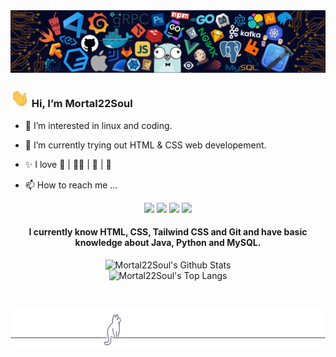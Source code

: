 <!---stats credit  (https://github.com/anuraghazra/github-readme-stats)--->

<img src="assets/header.png"/>

### <img src="assets/Hi.gif" width="30"> Hi, I’m Mortal22Soul

- 👀 I’m interested in linux and coding.

- 🌱 I’m currently trying out HTML & CSS web developement.
<!--- - 💞️ I’m looking to collaborate on ... --->
- ✨ I love 🥋 | 🏊‍♂️ | 📖 | 📸

- 📫 How to reach me ...

<p align="center">
<a href="https://twitter.com/mortal22soul"><img src="https://img.shields.io/badge/-Twitter-1da1f2?style=for-the-badge&logo=Twitter&logoColor=white"/></a>
<a href="https://instagram.com/mortal22soul"><img src="https://img.shields.io/badge/-Instagram-E4405F?style=for-the-badge&logo=Instagram&logoColor=white"/></a>
<a href="https://www.reddit.com/user/Mortal22Soul"><img src="https://img.shields.io/badge/Reddit-%23FF4500.svg?style=for-the-badge&logo=Reddit&logoColor=white"/></a>
<a href="https://discordapp.com/users/859330689329004554"><img src="https://img.shields.io/badge/Discord-7289DA?style=for-the-badge&logo=discord&logoColor=white"/></a>
<br>

<h4 align="center">I currently know HTML, CSS, Tailwind CSS and Git and have basic knowledge about Java, Python and MySQL.</h4>

<p align="center">
    <img alt="Mortal22Soul's Github Stats" src="https://github-readme-stats.vercel.app/api?username=Mortal22Soul&show_icons=true&hide_border=true&count_private=true&bg_color=161320&text_color=D9E0EE&icon_color=DDB6F2&title_color=96CDFB" />
    <br>
    <img alt="Mortal22Soul's Top Langs" src="https://github-readme-stats.vercel.app/api/top-langs/?username=Mortal22Soul&layout=compact&hide_border=true&bg_color=161320&text_color=D9E0EE&icon_color=DDB6F2&title_color=96CDFB" />
</p>

<!---
Mortal22Soul/Mortal22Soul is a ✨ special ✨ repository because its `README.md` (this file) appears on your GitHub profile.
You can click the Preview link to take a look at your changes.
--->

<br>

<p align="center">
   <img src="assets/gray0_ctp_on_line.png"/>
</p>
